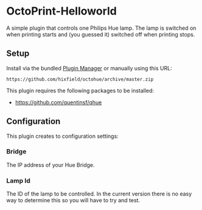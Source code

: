 # OctoPrint-Helloworld

A simple plugin that controls one Philips Hue lamp.
The lamp is switched on when printing starts and (you guessed it) switched off when printing stops.

## Setup

Install via the bundled [Plugin Manager](https://github.com/foosel/OctoPrint/wiki/Plugin:-Plugin-Manager)
or manually using this URL:

    https://github.com/hixfield/octohue/archive/master.zip

This plugin requires the following packages to be installed:

* https://github.com/quentinsf/qhue


## Configuration

This plugin creates to configuration settings:

### Bridge
The IP address of your Hue Bridge.

### Lamp Id
The ID of the lamp to be controlled. In the current version there is no easy way to determine this so you will have to try and test.